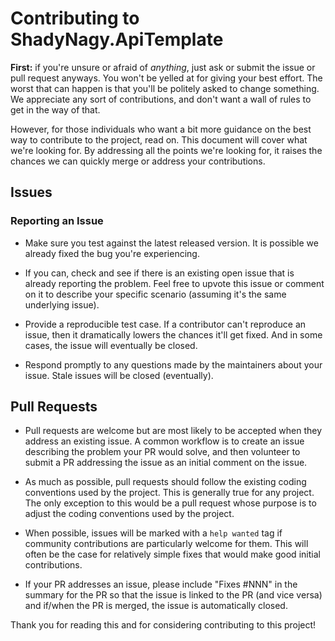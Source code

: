 # Contributing to ShadyNagy.ApiTemplate

**First:** if you're unsure or afraid of _anything_, just ask or submit the
issue or pull request anyways. You won't be yelled at for giving your best
effort. The worst that can happen is that you'll be politely asked to change
something. We appreciate any sort of contributions, and don't want a wall of
rules to get in the way of that.

However, for those individuals who want a bit more guidance on the best way to
contribute to the project, read on. This document will cover what we're looking
for. By addressing all the points we're looking for, it raises the chances we
can quickly merge or address your contributions.

## Issues

### Reporting an Issue

* Make sure you test against the latest released version. It is possible we
  already fixed the bug you're experiencing.
  
* If you can, check and see if there is an existing open issue that is already 
  reporting the problem. Feel free to upvote this issue or comment on it to 
  describe your specific scenario (assuming it's the same underlying issue).

* Provide a reproducible test case. If a contributor can't reproduce an issue,
  then it dramatically lowers the chances it'll get fixed. And in some cases,
  the issue will eventually be closed.

* Respond promptly to any questions made by the maintainers about your issue. Stale
  issues will be closed (eventually).

## Pull Requests

* Pull requests are welcome but are most likely to be accepted when they address
  an existing issue. A common workflow is to create an issue describing the problem
  your PR would solve, and then volunteer to submit a PR addressing the issue as an 
  initial comment on the issue.
  
* As much as possible, pull requests should follow the existing coding conventions
  used by the project. This is generally true for any project. The only exception to 
  this would be a pull request whose purpose is to adjust the coding conventions used
  by the project.
  
* When possible, issues will be marked with a `help wanted` tag if community contributions
  are particularly welcome for them. This will often be the case for relatively simple
  fixes that would make good initial contributions.
  
* If your PR addresses an issue, please include "Fixes #NNN" in the summary for the PR
  so that the issue is linked to the PR (and vice versa) and if/when the PR is merged,
  the issue is automatically closed.
  
Thank you for reading this and for considering contributing to this project!
  
